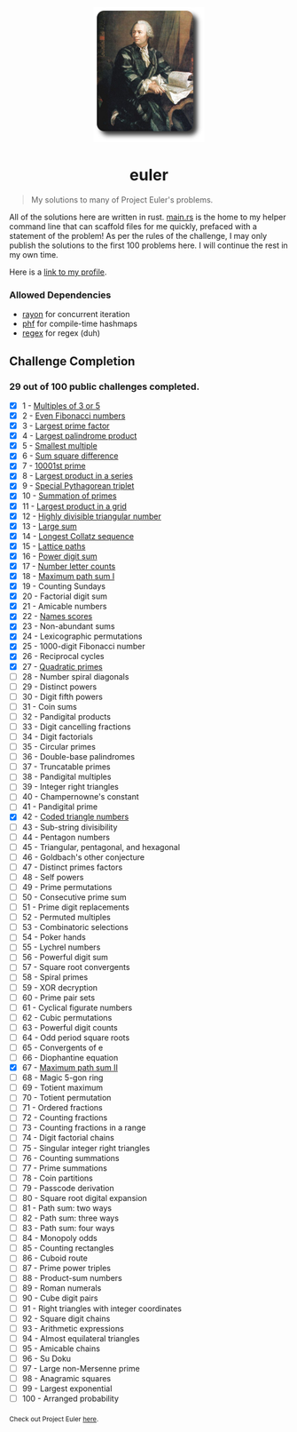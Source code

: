 <div align="center">
	<img src="./euler.png">
	<h1>euler</h1>
</div>

> My solutions to many of Project Euler's problems.

All of the solutions here are written in rust. [main.rs](src/main.rs) is the home to my helper command line that can scaffold files for me quickly, prefaced with a statement of the problem! As per the rules of the challenge, I may only publish the solutions to the first 100 problems here. I will continue the rest in my own time.

Here is a [link to my profile](https://projecteuler.net/progress=newtykins).

### Allowed Dependencies

- [rayon](https://lib.rs/rayon) for concurrent iteration
- [phf](https://lib.rs/phf) for compile-time hashmaps
- [regex](https://lib.rs/regex) for regex (duh)

## Challenge Completion

### 29 out of 100 public challenges completed.

- [x] 1 - [Multiples of 3 or 5](src/bin/1.rs)
- [x] 2 - [Even Fibonacci numbers](src/bin/2.rs)
- [x] 3 - [Largest prime factor](src/bin/3.rs)
- [x] 4 - [Largest palindrome product](src/bin/4.rs)
- [x] 5 - [Smallest multiple](src/bin/5.rs)
- [x] 6 - [Sum square difference](src/bin/6.rs)
- [x] 7 - [10001st prime](src/bin/7.rs)
- [x] 8 - [Largest product in a series](src/bin/8.rs)
- [x] 9 - [Special Pythagorean triplet](src/bin/9.rs)
- [x] 10 - [Summation of primes](src/bin/10.rs)
- [x] 11 - [Largest product in a grid](src/bin/11.rs)
- [x] 12 - [Highly divisible triangular number](src/bin/12.rs)
- [x] 13 - [Large sum](src/bin/13.rs)
- [x] 14 - [Longest Collatz sequence](src/bin/14.rs)
- [x] 15 - [Lattice paths](src/bin/15.rs)
- [x] 16 - [Power digit sum](src/bin/16.rs)
- [x] 17 - [Number letter counts](src/bin/17.rs)
- [x] 18 - [Maximum path sum I](src/bin/18.rs)
- [x] 19 - Counting Sundays
- [x] 20 - Factorial digit sum
- [x] 21 - Amicable numbers
- [x] 22 - [Names scores](src/bin/22.rs)
- [x] 23 - Non-abundant sums
- [x] 24 - Lexicographic permutations
- [x] 25 - 1000-digit Fibonacci number
- [x] 26 - Reciprocal cycles
- [x] 27 - [Quadratic primes](src/bin/27.rs)
- [ ] 28 - Number spiral diagonals
- [ ] 29 - Distinct powers
- [ ] 30 - Digit fifth powers
- [ ] 31 - Coin sums
- [ ] 32 - Pandigital products
- [ ] 33 - Digit cancelling fractions
- [ ] 34 - Digit factorials
- [ ] 35 - Circular primes
- [ ] 36 - Double-base palindromes
- [ ] 37 - Truncatable primes
- [ ] 38 - Pandigital multiples
- [ ] 39 - Integer right triangles
- [ ] 40 - Champernowne's constant
- [ ] 41 - Pandigital prime
- [x] 42 - [Coded triangle numbers](src/bin/42.rs)
- [ ] 43 - Sub-string divisibility
- [ ] 44 - Pentagon numbers
- [ ] 45 - Triangular, pentagonal, and hexagonal
- [ ] 46 - Goldbach's other conjecture
- [ ] 47 - Distinct primes factors
- [ ] 48 - Self powers
- [ ] 49 - Prime permutations
- [ ] 50 - Consecutive prime sum
- [ ] 51 - Prime digit replacements
- [ ] 52 - Permuted multiples
- [ ] 53 - Combinatoric selections
- [ ] 54 - Poker hands
- [ ] 55 - Lychrel numbers
- [ ] 56 - Powerful digit sum
- [ ] 57 - Square root convergents
- [ ] 58 - Spiral primes
- [ ] 59 - XOR decryption
- [ ] 60 - Prime pair sets
- [ ] 61 - Cyclical figurate numbers
- [ ] 62 - Cubic permutations
- [ ] 63 - Powerful digit counts
- [ ] 64 - Odd period square roots
- [ ] 65 - Convergents of e
- [ ] 66 - Diophantine equation
- [x] 67 - [Maximum path sum II](src/bin/67.rs)
- [ ] 68 - Magic 5-gon ring
- [ ] 69 - Totient maximum
- [ ] 70 - Totient permutation
- [ ] 71 - Ordered fractions
- [ ] 72 - Counting fractions
- [ ] 73 - Counting fractions in a range
- [ ] 74 - Digit factorial chains
- [ ] 75 - Singular integer right triangles
- [ ] 76 - Counting summations
- [ ] 77 - Prime summations
- [ ] 78 - Coin partitions
- [ ] 79 - Passcode derivation
- [ ] 80 - Square root digital expansion
- [ ] 81 - Path sum: two ways
- [ ] 82 - Path sum: three ways
- [ ] 83 - Path sum: four ways
- [ ] 84 - Monopoly odds
- [ ] 85 - Counting rectangles
- [ ] 86 - Cuboid route
- [ ] 87 - Prime power triples
- [ ] 88 - Product-sum numbers
- [ ] 89 - Roman numerals
- [ ] 90 - Cube digit pairs
- [ ] 91 - Right triangles with integer coordinates
- [ ] 92 - Square digit chains
- [ ] 93 - Arithmetic expressions
- [ ] 94 - Almost equilateral triangles
- [ ] 95 - Amicable chains
- [ ] 96 - Su Doku
- [ ] 97 - Large non-Mersenne prime
- [ ] 98 - Anagramic squares
- [ ] 99 - Largest exponential
- [ ] 100 - Arranged probability

<sub>Check out Project Euler <a href="https://projecteuler.net">here</a>.</sub>
